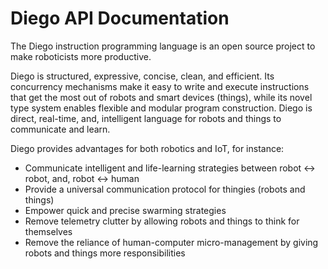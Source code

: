 # Diego API Documentation
The Diego instruction programming language is an open source project to make roboticists more productive.

Diego is structured, expressive, concise, clean, and efficient. Its concurrency mechanisms make it easy to write and execute instructions that get the most out of robots and smart devices (things), while its novel type system enables flexible and modular program construction. Diego is direct, real-time, and, intelligent language for robots and things to communicate and learn.

Diego provides advantages for both robotics and IoT, for instance:

* Communicate intelligent and life-learning strategies between robot ↔ robot, and, robot ↔ human
* Provide a universal communication protocol for thingies (robots and things)
* Empower quick and precise swarming strategies
* Remove telemetry clutter by allowing robots and things to think for themselves
* Remove the reliance of human-computer micro-management by giving robots and things more responsibilities
